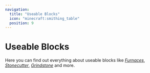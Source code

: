 ```yaml
---
navigation:
  title: "Useable Blocks"
  icon: "minecraft:smithing_table"
  position: 9
---
```


# Useable Blocks

Here you can find out everything about useable blocks like [*Furnaces*](./furnace.md), [*Stonecutter*](./stonecutter.md), [*Grindstone*](./grindstone.md) and more.

<SubPages />